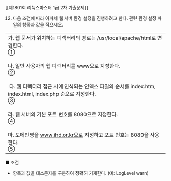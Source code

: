 [[제1801회 리눅스마스터 1급 2차 기출문제]]

12. 다음 조건에 따라 아파치 웹 서버 환경 설정을 진행하려고 한다. 관련 환경 설정 파일의 항목과 값을 적으시오.

|   |
|---|
|가. 웹 문서가 위치하는 디렉터리의 경로는 /usr/local/apache/html로 변경한다.    <br>①  <br>  <br>나. 일반 사용자의 웹 디렉터리를 www으로 지정한다.  <br>②  <br>  <br> 다. 웹 디렉터리 접근 시에 인식되는 인덱스 파일의 순서를 index.htm, index.html, index.php 순으로 지정한다.  <br>③  <br>  <br>라. 웹 서버의 기본 포트 번호를 8080으로 지정한다.  <br>④  <br>  <br>마. 도메인명을 www.ihd.or.kr으로 지정하고 포트 번호는 8080을 사용한다.   <br>⑤|

■ 조건  
- 항목과 값을 대소문자를 구분하여 정확히 기재한다. (예: LogLevel warn)  

